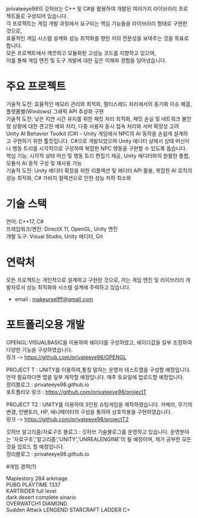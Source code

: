 
privateeye98의 깃허브는 C++ 및 C#을 활용하여 개발된 여러가지 라이브러리 프로젝트들로 구성되어 있습니다.  
각 프로젝트는 게임 개발 과정에서 요구되는 핵심 기능들을 라이브러리 형태로 구현한 것으로,  
효율적인 게임 시스템 설계와 성능 최적화를 향한 저의 전문성을 보여주는 것을 목표로 합니다.  
모든 프로젝트에서 깨끗하고 모듈화된 고성능 코드를 지향하고 있으며,  
이를 통해 게임 엔진 및 도구 개발에 대한 깊은 이해와 경험을 담아냈습니다.  

# 주요 프로젝트
기술적 도전: 효율적인 메모리 관리와 최적화, 멀티스레드 처리에서의 동기화 이슈 해결, 플랫폼별(Windows) 그래픽 API 추상화 구현  
기술적 도전: 낮은 지연 시간 유지를 위한 패킷 처리 최적화, 패킷 손실 및 네트워크 불안정 상황에 대한 견고한 예외 처리, 다중 사용자 동시 접속 처리와 서버 확장성 고려  
Unity AI Behavior Toolkit (C#) – Unity 게임에서 NPC의 AI 동작을 손쉽게 설계하고 구현하기 위한 툴킷입니다. C#으로 개발되었으며 Unity 에디터 상에서 상태 머신이나 행동 트리를 시각적으로 구성하여 복잡한 NPC 행동을 구현할 수 있도록 돕습니다.  
핵심 기능: 시각적 상태 머신 및 행동 트리 편집기 제공, Unity 에디터와의 원활한 통합, 모듈식 AI 동작 구성 및 재사용 가능  
기술적 도전: Unity 에디터 확장을 위한 리플렉션 및 에디터 API 활용, 복잡한 AI 로직의 성능 최적화, C# 가비지 컬렉션으로 인한 성능 저하 최소화  

# 기술 스택
언어: C++17, C#  
프레임워크/엔진: DirectX 11, OpenGL, Unity 엔진  
개발 도구: Visual Studio, Unity 에디터, Git  

# 연락처 
모든 프로젝트는 개인적으로 설계하고 구현한 것으로, 저는 게임 엔진 및 라이브러리 개발자로서 성능 최적화와 시스템 설계에 주력하고 있습니다.  
- email : makeurselfff@gmail.com  


# 포트폴리오용 개발

OPENGL:VISUALBASIC을 이용하여 쉐이더를 구성하였고, 쉐이더값을 일부 조정하여 다양한 기능을 구성하였습니다.  
링크 -> https://github.com/privateeye98/OPENGL  


PROJECT T : UNITY를 이용하여,통칭 말하는 운영자 테스트맵을 구성할 예정입니다. 만약 필요하다면 맵을 일부 제작할 예정입니다. 매주 토요일에 업로드할 예정입니다.  
정리블로그 : privateeye98.github.io  
포트폴리오 링크 : https://github.com/privateeye98/projectT  

PROJECT T2 : UNITY를 이용하여 3인칭 슈팅게임을 제작하였습니다. 카메라, 무기의 변경, 인벤토리, HP, 애니메이터의 구성을 통하여 상호작용을 구현하였습니다.  
링크 -> https://github.com/privateeye98/projectT2  


깃허브 알고리즘/자료구조 블로그 : 깃허브 기술블로그를 운영하고 있습니다. 운영분야는 '자료구조','알고리즘','UNITY','UNREALENGINE'이 될 예정이며, 제가 공부한 모든것을 업로드 할 예정입니다.  
정리블로그 : privateeye98.github.io  


#게임 경력(?)  

Maplestory 284 arkmage  
PUBG PLAYTIME 1337  
KARTRIDER full level  
dark desert complete sinario  
OVERWATCH1 DIAMOND   
Sudden Attack LENGEND
STARCRAFT LADDER C+


